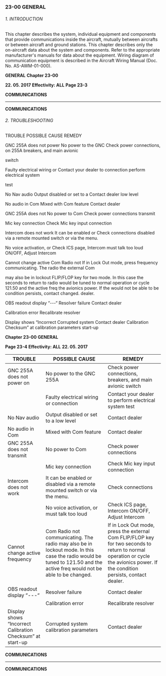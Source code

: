 ### 23-00 GENERAL

###### 1. INTRODUCTION
This chapter describes the system, individual equipment and components that
provide communications inside the aircraft, mutually between aircrafts or between
aircraft and ground stations.
This chapter describes only the on-aircraft data about the system and components.
Refer to the appropriate manufacturer's manuals for data about the equipment.
Wiring diagram of communication equipment is described in the Aircraft Wiring
Manual (Doc. No. AS-AWM-01-000).

**GENERAL** **Chapter 23-00**

**22. 05. 2017** **Effectivity: ALL** **Page 23-3**


**COMMUNICATIONS**


-----

**COMMUNICATIONS**

###### 2. TROUBLESHOOTING

TROUBLE POSSIBLE CAUSE REMEDY

GNC 255A does not power No power to the GNC Check power connections,
on 255A breakers, and main avionic

switch

Faulty electrical wiring or Contact your dealer to
connection perform electrical system

test

No Nav audio Output disabled or set to a Contact dealer
low level

No audio in Com Mixed with Com feature Contact dealer

GNC 255A does not No power to Com Check power connections
transmit

Mic key connection Check Mic key input
connection

Intercom does not work It can be enabled or Check connections
disabled via a remote
mounted switch or via the
menu.

No voice activation, or Check ICS page, Intercom
must talk too loud ON/OFF, Adjust Intercom

Cannot change active Com Radio not If in Lock Out mode, press
frequency communicating. The radio the external Com

may also be in lockout FLIP/FLOP key for two
mode. In this case the seconds to return to
radio would be tuned to normal operation or cycle
121.50 and the active freq the avionics power. If the
would not be able to be condition persists, contact
changed. dealer.

OBS readout display “---“ Resolver failure Contact dealer

Calibration error Recalibrate resolver

Display shows “Incorrect Corrupted system Contact dealer
Calibration Checksum” at calibration parameters
start-up

**Chapter 23-00** **GENERAL**

**Page 23-4** **Effectivity: ALL** **22. 05. 2017**

|TROUBLE|POSSIBLE CAUSE|REMEDY|
|---|---|---|
|GNC 255A does not power on|No power to the GNC 255A|Check power connections, breakers, and main avionic switch|
||Faulty electrical wiring or connection|Contact your dealer to perform electrical system test|
|No Nav audio|Output disabled or set to a low level|Contact dealer|
|No audio in Com|Mixed with Com feature|Contact dealer|
|GNC 255A does not transmit|No power to Com|Check power connections|
||Mic key connection|Check Mic key input connection|
|Intercom does not work|It can be enabled or disabled via a remote mounted switch or via the menu.|Check connections|
||No voice activation, or must talk too loud|Check ICS page, Intercom ON/OFF, Adjust Intercom|
|Cannot change active frequency|Com Radio not communicating. The radio may also be in lockout mode. In this case the radio would be tuned to 121.50 and the active freq would not be able to be changed.|If in Lock Out mode, press the external Com FLIP/FLOP key for two seconds to return to normal operation or cycle the avionics power. If the condition persists, contact dealer.|
|OBS readout display “---“|Resolver failure|Contact dealer|
||Calibration error|Recalibrate resolver|
|Display shows “Incorrect Calibration Checksum” at start-up|Corrupted system calibration parameters|Contact dealer|


**COMMUNICATIONS**


-----

**COMMUNICATIONS**

